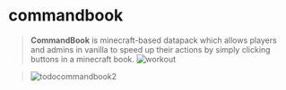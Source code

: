 # commandbook
> **__CommandBook__** is minecraft-based datapack which allows players and admins in vanilla to speed up their actions by simply clicking buttons in a minecraft book.
 ![workout](https://user-images.githubusercontent.com/84765891/119454009-506bea80-bd38-11eb-9db9-7ffb02300ab4.jpg)



> ![todocommandbook2](https://user-images.githubusercontent.com/84765891/119454988-75ad2880-bd39-11eb-9a25-45663f886c16.png)



